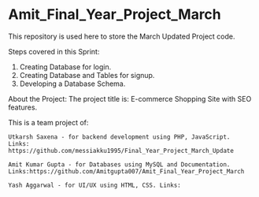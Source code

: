 # Amit_Final_Year_Project_March
This repository is used here to store the March Updated Project code.

Steps covered in this Sprint:

   1. Creating Database for login.
   2. Creating Database and Tables for signup.
   3. Developing a Database Schema.
    
About the Project: The project title is: E-commerce Shopping Site with SEO features.

This is a team project of:

    Utkarsh Saxena - for backend development using PHP, JavaScript.
    Links: https://github.com/messiakku1995/Final_Year_Project_March_Update
    
    Amit Kumar Gupta - for Databases using MySQL and Documentation. 
    Links:https://github.com/Amitgupta007/Amit_Final_Year_Project_March
    
    Yash Aggarwal - for UI/UX using HTML, CSS. Links:
